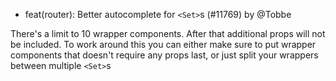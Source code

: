 - feat(router): Better autocomplete for `<Set>`s (#11769) by @Tobbe

There's a limit to 10 wrapper components. After that additional props will not be included. To work around this you can either make sure to put wrapper components that doesn't require any props last, or just split your wrappers between multiple `<Set>`s
